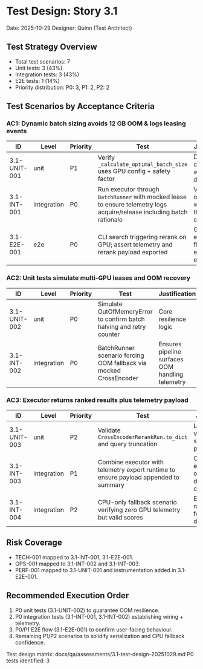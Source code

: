 # Test Design: Story 3.1

Date: 2025-10-29
Designer: Quinn (Test Architect)

## Test Strategy Overview

- Total test scenarios: 7
- Unit tests: 3 (43%)
- Integration tests: 3 (43%)
- E2E tests: 1 (14%)
- Priority distribution: P0: 3, P1: 2, P2: 2

## Test Scenarios by Acceptance Criteria

### AC1: Dynamic batch sizing avoids 12 GB OOM & logs leasing events

| ID           | Level       | Priority | Test                                                                                                                    | Justification                                             |
| ------------ | ----------- | -------- | ----------------------------------------------------------------------------------------------------------------------- | --------------------------------------------------------- |
| 3.1-UNIT-001 | unit        | P1       | Verify `_calculate_optimal_batch_size` uses GPU config + safety factor                                                  | Direct logic coverage without GPU dependency              |
| 3.1-INT-001  | integration | P0       | Run executor through `BatchRunner` with mocked lease to ensure telemetry logs acquire/release including batch rationale | Validates orchestration wiring rather than isolated class |
| 3.1-E2E-001  | e2e         | P0       | CLI search triggering rerank on GPU; assert telemetry and rerank payload exported                                       | Guarantees end-user flow exercises executor               |

### AC2: Unit tests simulate multi-GPU leases and OOM recovery

| ID           | Level       | Priority | Test                                                                 | Justification                                    |
| ------------ | ----------- | -------- | -------------------------------------------------------------------- | ------------------------------------------------ |
| 3.1-UNIT-002 | unit        | P0       | Simulate OutOfMemoryError to confirm batch halving and retry counter | Core resilience logic                            |
| 3.1-INT-002  | integration | P0       | BatchRunner scenario forcing OOM fallback via mocked CrossEncoder    | Ensures pipeline surfaces OOM handling telemetry |

### AC3: Executor returns ranked results plus telemetry payload

| ID           | Level       | Priority | Test                                                                                 | Justification                                      |
| ------------ | ----------- | -------- | ------------------------------------------------------------------------------------ | -------------------------------------------------- |
| 3.1-UNIT-003 | unit        | P2       | Validate `CrossEncoderRerankRun.to_dict` and query truncation                        | Low-cost validation of serialization & privacy     |
| 3.1-INT-003  | integration | P1       | Combine executor with telemetry export runtime to ensure payload appended to summary | Connects executor output with downstream consumers |
| 3.1-INT-004  | integration | P2       | CPU-only fallback scenario verifying zero GPU telemetry but valid scores             | Ensures maintainability for non-GPU deployments    |

## Risk Coverage

- TECH-001 mapped to 3.1-INT-001, 3.1-E2E-001.
- OPS-001 mapped to 3.1-INT-002 and 3.1-INT-003.
- PERF-001 mapped to 3.1-UNIT-001 and instrumentation added in 3.1-E2E-001.

## Recommended Execution Order

1. P0 unit tests (3.1-UNIT-002) to guarantee OOM resilience.
2. P0 integration tests (3.1-INT-001, 3.1-INT-002) establishing wiring + telemetry.
3. P0/P1 E2E flow (3.1-E2E-001) to confirm user-facing behaviour.
4. Remaining P1/P2 scenarios to solidify serialization and CPU fallback confidence.

Test design matrix: docs/qa/assessments/3.1-test-design-20251029.md
P0 tests identified: 3
